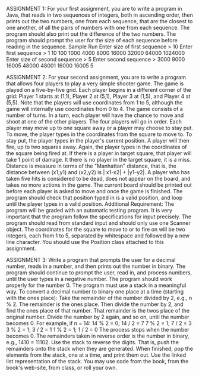 ASSIGNMENT 1:
For your first assignment, you are to write a program in Java, that reads in two sequences of integers, both in ascending order, then prints out the two numbers, one from each sequence, that are the closest to one another, of all the pairs of numbers with one from each sequence. The program should also print out the difference of the two numbers. The program should prompt the user for the size of each sequence before reading in the sequence.
Sample Run
Enter size of first sequence > 10
Enter first sequence > 1 10 100 1000 4000 8000 16000 32000 64000 1024000
Enter size of second sequence > 5
Enter second sequence > 3000 9000 16005 48000 48001
16000 16005 5

ASSIGNMENT 2:
For your second assignment, you are to write a program that allows four players to play a very simple shooter game. The game is played on a five-by-five grid. Each player begins in a different corner of the grid: Player 1 starts at (1,1), Player 2 at (5,1), Player 3 at (1,5), and Player 4 at (5,5). Note that the players will use coordinates from 1 to 5, although the game will internally use coordinates from 0 to 4.
The game consists of a number of turns. In a turn, each player will have the chance to move and shoot at one of the other players. The four players will go in order. Each player may move up to one square away or a player may choose to stay put. To move, the player types in the coordinates from the square to move to. To stay put, the player types in the player's current position.
A player will then fire, up to two squares away. Again, the player types in the coordinates of the square being fired at. If there is a player in target square, that player will take 1 point of damage. It there is no player in the target square, it is a miss.
Distance is measure in terms of the "Manhattan" distance, that is, the distance between (x1,y1) and (x2,y2) is | x1-x2| + |y1-y2|. A player who has taken five hits is considered to be dead, does not appear on the board, and
takes no more actions in the game. The current board should be printed out before each player is asked to move and once the game is finished. The program should check that position typed in is a valid position, and loop until the player types in a valid position.
Additional Requirement:
The program will be graded with an automatic testing program. It is very important that the program follow the specifications for input precisely. The program should read from standard input and should only use one Scanner object. The coordinates for the square to move to or to fire on will be two integers, each from 1 to 5, separated by whitespace and followed by a new line character. You should use the Position class attached to this assignment.

ASSIGNMENT 3:
Write a program that prompts the user for a decimal number, reads in a number, and then prints out the number in binary. The program should continue to prompt the user, read in, and process numbers, until the user types in a negative number. The program should work properly for the number 0. The program must use a stack in a meaningful way.
To convert a decimal number to binary one place at a time (starting with the ones place): Take the remainder of the number divided by 2, e.g., n % 2. The remainder is the ones place. Then divide the number by 2, and find the ones place of that number. That remainder is the twos place of the original number. Divide the number by 2 again, and so on, until the number becomes 0. For example, if n = 14:
14 % 2 = 0; 14 / 2 = 7 7 % 2 = 1; 7 / 2 = 3
3 % 2 = 1; 3 / 2 = 1
1 % 2 = 1; 1 / 2 = 0
The process stops when the number becomes 0. The remainders taken in reverse order is the number in binary, e.g., 1410 = 11102.
Use the stack to reverse the digits. That is, push the remainders onto the stack when they are generated. When finished, pop the elements from the stack, one at a time, and print them out.
Use the linked list representation of the stack. You may use code from the book, from the book's web-site, from class, or roll your own.
